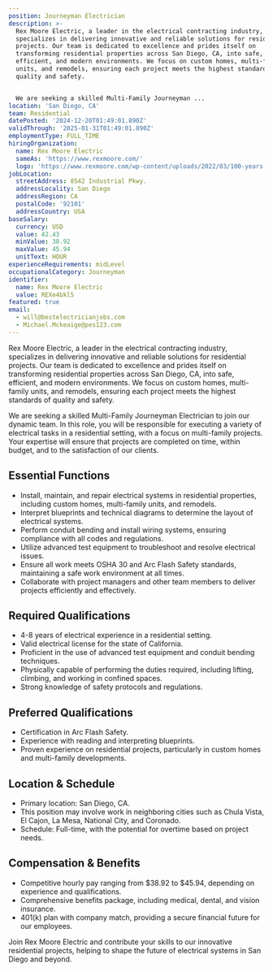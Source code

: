 ```yaml
---
position: Journeyman Electrician
description: >-
  Rex Moore Electric, a leader in the electrical contracting industry,
  specializes in delivering innovative and reliable solutions for residential
  projects. Our team is dedicated to excellence and prides itself on
  transforming residential properties across San Diego, CA, into safe,
  efficient, and modern environments. We focus on custom homes, multi-family
  units, and remodels, ensuring each project meets the highest standards of
  quality and safety.


  We are seeking a skilled Multi-Family Journeyman ...
location: 'San Diego, CA'
team: Residential
datePosted: '2024-12-20T01:49:01.890Z'
validThrough: '2025-01-31T01:49:01.890Z'
employmentType: FULL_TIME
hiringOrganization:
  name: Rex Moore Electric
  sameAs: 'https://www.rexmoore.com/'
  logo: 'https://www.rexmoore.com/wp-content/uploads/2022/03/100-years.png'
jobLocation:
  streetAddress: 8542 Industrial Pkwy.
  addressLocality: San Diego
  addressRegion: CA
  postalCode: '92101'
  addressCountry: USA
baseSalary:
  currency: USD
  value: 42.43
  minValue: 38.92
  maxValue: 45.94
  unitText: HOUR
experienceRequirements: midLevel
occupationalCategory: Journeyman
identifier:
  name: Rex Moore Electric
  value: REXe4bkl5
featured: true
email:
  - will@bestelectricianjobs.com
  - Michael.Mckeaige@pes123.com
---
```




Rex Moore Electric, a leader in the electrical contracting industry, specializes in delivering innovative and reliable solutions for residential projects. Our team is dedicated to excellence and prides itself on transforming residential properties across San Diego, CA, into safe, efficient, and modern environments. We focus on custom homes, multi-family units, and remodels, ensuring each project meets the highest standards of quality and safety.

We are seeking a skilled Multi-Family Journeyman Electrician to join our dynamic team. In this role, you will be responsible for executing a variety of electrical tasks in a residential setting, with a focus on multi-family projects. Your expertise will ensure that projects are completed on time, within budget, and to the satisfaction of our clients.

## Essential Functions
- Install, maintain, and repair electrical systems in residential properties, including custom homes, multi-family units, and remodels.
- Interpret blueprints and technical diagrams to determine the layout of electrical systems.
- Perform conduit bending and install wiring systems, ensuring compliance with all codes and regulations.
- Utilize advanced test equipment to troubleshoot and resolve electrical issues.
- Ensure all work meets OSHA 30 and Arc Flash Safety standards, maintaining a safe work environment at all times.
- Collaborate with project managers and other team members to deliver projects efficiently and effectively.

## Required Qualifications
- 4-8 years of electrical experience in a residential setting.
- Valid electrical license for the state of California.
- Proficient in the use of advanced test equipment and conduit bending techniques.
- Physically capable of performing the duties required, including lifting, climbing, and working in confined spaces.
- Strong knowledge of safety protocols and regulations.

## Preferred Qualifications
- Certification in Arc Flash Safety.
- Experience with reading and interpreting blueprints.
- Proven experience on residential projects, particularly in custom homes and multi-family developments.

## Location & Schedule
- Primary location: San Diego, CA.
- This position may involve work in neighboring cities such as Chula Vista, El Cajon, La Mesa, National City, and Coronado.
- Schedule: Full-time, with the potential for overtime based on project needs.

## Compensation & Benefits
- Competitive hourly pay ranging from $38.92 to $45.94, depending on experience and qualifications.
- Comprehensive benefits package, including medical, dental, and vision insurance.
- 401(k) plan with company match, providing a secure financial future for our employees.

Join Rex Moore Electric and contribute your skills to our innovative residential projects, helping to shape the future of electrical systems in San Diego and beyond.